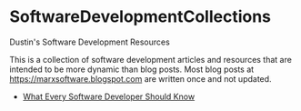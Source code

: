 # SoftwareDevelopmentCollections
Dustin's Software Development Resources

This is a collection of software development articles and resources that are intended to be more dynamic than blog posts. Most blog posts at https://marxsoftware.blogspot.com are written once and not updated.

* [What Every Software Developer Should Know](WhatEverySoftwareDeveloperShouldKnow.md)
